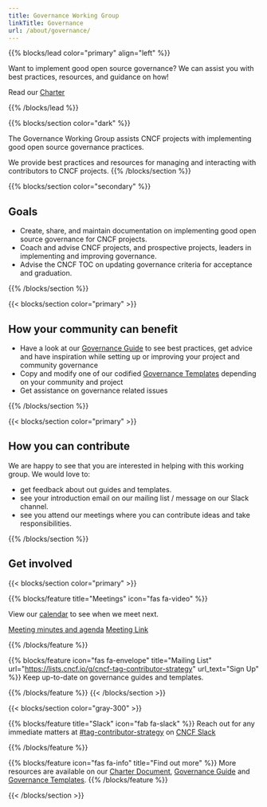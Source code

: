 ```yaml
---
title: Governance Working Group
linkTitle: Governance
url: /about/governance/
---
```


{{% blocks/lead color="primary" align="left" %}}

Want to implement good open source governance? We can assist you with best practices, resources, and guidance on how!

Read our [Charter](https://github.com/cncf/tag-contributor-strategy/blob/main/governance/README.md)

{{% /blocks/lead %}}

<div class="section-group">

{{% blocks/section color="dark" %}}

The Governance Working Group assists CNCF projects with implementing good open source governance practices.

We provide best practices and resources for managing and interacting with contributors to CNCF projects.
{{% /blocks/section %}}

</div>

<div class="section-group">

{{% blocks/section color="secondary" %}}

## Goals

<div class="text-left">

* Create, share, and maintain documentation on implementing good open source governance for CNCF projects.
* Coach and advise CNCF projects, and prospective projects, leaders in implementing and improving governance.
* Advise the CNCF TOC on updating governance criteria for acceptance and graduation.

</div>

{{% /blocks/section %}}

</div>

<div class="section-group">
{{< blocks/section color="primary" >}}

## How your community can benefit

<div class="text-left">

* Have a look at our [Governance Guide](/maintainers/governance/) to see best practices, get advice and have inspiration while setting up or improving your project and community governance
* Copy and modify one of our codified [Governance Templates](http://localhost:1313/maintainers/templates/governance-intro/) depending on your community and project
* Get assistance on governance related issues

</div>

{{% /blocks/section %}}
</div>

<div class="section-group">
{{< blocks/section color="primary" >}}

## How you can contribute

<div class="text-left">

We are happy to see that you are interested in helping with this working group. We would love to:

* get feedback about out guides and templates.
* see your introduction email on our mailing list / message on our Slack channel.
* see you attend our meetings where you can contribute ideas and take responsibilities.

</div>

{{% /blocks/section %}}
</div>

<div class="section-group">

## Get involved

{{< blocks/section color="primary" >}}

{{% blocks/feature title="Meetings" icon="fas fa-video" %}}

<div>

View our [calendar](https://tockify.com/cncf.public.events/monthly?search=Governance+WG) to see when we meet next.

<a href="https://docs.google.com/document/d/1P9tQgCM6OwDHd1F8UnWuauL4KDVTMTp49_n64_w8nrs/edit#">Meeting minutes and agenda</a>
<a href="https://zoom.us/my/cncftagcontributorstrategy?pwd=TnI0WU9Eb2I1RlRWdkl1R0k1WkZXUT09">Meeting Link</a>

</div>
{{% /blocks/feature %}}

{{% blocks/feature icon="fas fa-envelope" title="Mailing List"
url="https://lists.cncf.io/g/cncf-tag-contributor-strategy" url_text="Sign Up"
%}}
Keep up-to-date on governance guides and templates.

{{% /blocks/feature %}}
{{< /blocks/section >}}

{{< blocks/section color="gray-300" >}}

{{% blocks/feature title="Slack" icon="fab fa-slack" %}}
Reach out for any immediate matters at [#tag-contributor-strategy](https://cloud-native.slack.com/archives/CT6CWS1JN) on [CNCF Slack](https://slack.cncf.io)

{{% /blocks/feature %}}

{{% blocks/feature icon="fas fa-info" title="Find out more" %}}
More resources are available on our [Charter Document](https://github.com/cncf/tag-contributor-strategy/blob/main/governance/README.md), [Governance Guide](/maintainers/governance/) and [Governance Templates](/maintainers/templates/governance-intro/).
{{% /blocks/feature %}}

{{< /blocks/section >}}

</div>
